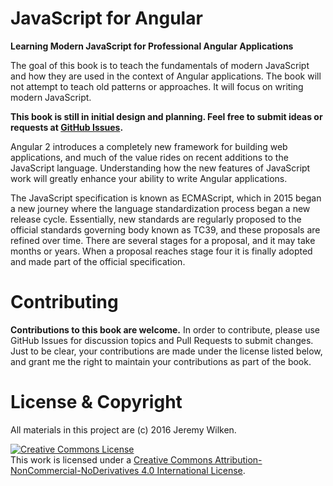 # JavaScript for Angular

**Learning Modern JavaScript for Professional Angular Applications**

The goal of this book is to teach the fundamentals of modern JavaScript and how they are used in the context of Angular applications. The book will not attempt to teach old patterns or approaches. It will focus on writing modern JavaScript.

**This book is still in initial design and planning. Feel free to submit ideas or requests at [GitHub Issues](https://github.com/gnomeontherun/javascript-for-angular/issues).**

Angular 2 introduces a completely new framework for building web applications, and much of the value rides on recent additions to the JavaScript language. Understanding how the new features of JavaScript work will greatly enhance your ability to write Angular applications. 

The JavaScript specification is known as ECMAScript, which in 2015 began a new journey where the language standardization process began a new release cycle. Essentially, new standards are regularly proposed to the official standards governing body known as TC39, and these proposals are refined over time. There are several stages for a proposal, and it may take months or years. When a proposal reaches stage four it is finally adopted and made part of the official specification.

# Contributing

**Contributions to this book are welcome.** In order to contribute, please use GitHub Issues for discussion topics and Pull Requests to submit changes. Just to be clear, your contributions are made under the license listed below, and grant me the right to maintain your contributions as part of the book.

# License & Copyright

All materials in this project are (c) 2016 Jeremy Wilken.

<a rel="license" href="http://creativecommons.org/licenses/by-nc-nd/4.0/"><img alt="Creative Commons License" style="border-width:0" src="https://i.creativecommons.org/l/by-nc-nd/4.0/88x31.png" /></a><br />This work is licensed under a <a rel="license" href="http://creativecommons.org/licenses/by-nc-nd/4.0/">Creative Commons Attribution-NonCommercial-NoDerivatives 4.0 International License</a>.
